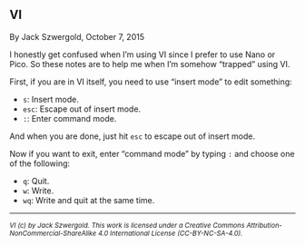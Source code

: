 ## VI

By Jack Szwergold, October 7, 2015

I honestly get confused when I’m using VI since I prefer to use Nano or Pico. So these notes are to help me when I’m somehow “trapped” using VI.

First, if you are in VI itself, you need to use “insert mode” to edit something:

- `s`: Insert mode.
- `esc`: Escape out of insert mode.
- `:`: Enter command mode.

And when you are done, just hit `esc` to escape out of insert mode.

Now if you want to exit, enter “command mode” by typing `:` and choose one of the following:

- `q`: Quit.
- `w`: Write.
- `wq`: Write and quit at the same time.

***

<sup>*VI (c) by Jack Szwergold. This work is licensed under a Creative Commons Attribution-NonCommercial-ShareAlike 4.0 International License (CC-BY-NC-SA-4.0).*</sup>